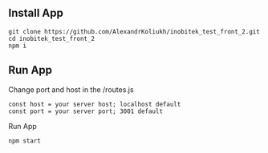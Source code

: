 <h2>Install App</h2>

    git clone https://github.com/AlexandrKoliukh/inobitek_test_front_2.git
    cd inobitek_test_front_2
    npm i
    
<h2>Run App</h2>
    
Change port and host in the /routes.js
    
    const host = your server host; localhost default
    const port = your server port; 3001 default
    
Run App

    npm start
